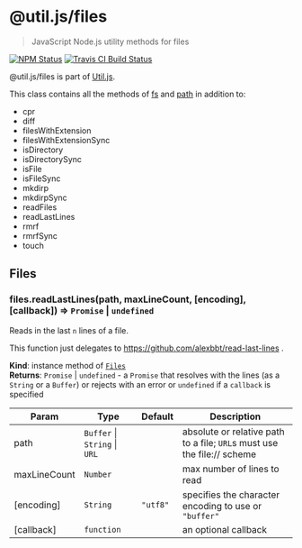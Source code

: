 # @util.js/files

> JavaScript Node.js utility methods for files

<p>
  <a href="https://www.npmjs.com/package/@util.js/files"><img alt="NPM Status" src="https://img.shields.io/npm/v/@util.js/files.svg?style=flat"></a>
  <a href="https://travis-ci.org/creemama/utiljs"><img alt="Travis CI Build Status" src="https://img.shields.io/travis/creemama/utiljs/master.svg?style=flat-square&label=Travis+CI"></a>
</p>

@util.js/files is part of [Util.js](https://github.com/creemama/utiljs).

This class contains all the methods of [fs](https://nodejs.org/api/fs.html) and [path](https://nodejs.org/api/path.html) in addition to:

- cpr
- diff
- filesWithExtension
- filesWithExtensionSync
- isDirectory
- isDirectorySync
- isFile
- isFileSync
- mkdirp
- mkdirpSync
- readFiles
- readLastLines
- rmrf
- rmrfSync
- touch
  <a name="module_Files"></a>

## Files

<a name="module_Files+readLastLines"></a>

### files.readLastLines(path, maxLineCount, [encoding], [callback]) ⇒ <code>Promise</code> \| <code>undefined</code>

Reads in the last `n` lines of a file.

This function just delegates to https://github.com/alexbbt/read-last-lines .

**Kind**: instance method of [<code>Files</code>](#module_Files)  
**Returns**: <code>Promise</code> \| <code>undefined</code> - a `Promise` that resolves with the lines (as a
`String` or a `Buffer`) or rejects with an error or `undefined` if a
`callback` is specified

| Param        | Type                                                           | Default                       | Description                                                             |
| ------------ | -------------------------------------------------------------- | ----------------------------- | ----------------------------------------------------------------------- |
| path         | <code>Buffer</code> \| <code>String</code> \| <code>URL</code> |                               | absolute or relative path to a file; `URL`s must use the file:// scheme |
| maxLineCount | <code>Number</code>                                            |                               | max number of lines to read                                             |
| [encoding]   | <code>String</code>                                            | <code>&quot;utf8&quot;</code> | specifies the character encoding to use or `"buffer"`                   |
| [callback]   | <code>function</code>                                          |                               | an optional callback                                                    |
